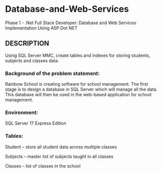 # Database-and-Web-Services
Phase 1 - .Net Full Stack Developer: Database and Web Services Implementation Using ASP Dot NET

## DESCRIPTION 

Using SQL Server MMC, create tables and indexes for storing students, subjects and classes data. 

### Background of the problem statement: 

Rainbow School is creating software for school management. The first stage is to design a database in SQL Server which will manage all the data. This database will then be used in the web-based application for school management. 

### Environment: 

SQL Server 17 Express Edition 

### Tables: 

Student – store all student data across multiple classes 

Subjects – master list of subjects taught in all classes 

Classes – list of classes in the school 